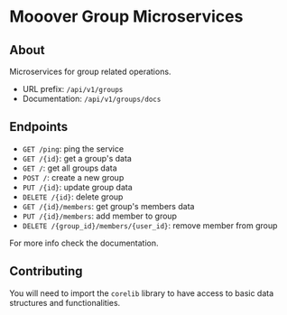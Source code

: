 # Mooover Group Microservices

## About

Microservices for group related operations.

- URL prefix: `/api/v1/groups`
- Documentation: `/api/v1/groups/docs`

## Endpoints

- `GET /ping`: ping the service
- `GET /{id}`: get a group's data
- `GET /`: get all groups data
- `POST /`: create a new group
- `PUT /{id}`: update group data
- `DELETE /{id}`: delete group
- `GET /{id}/members`: get group's members data
- `PUT /{id}/members`: add member to group
- `DELETE /{group_id}/members/{user_id}`: remove member from group

For more info check the documentation.

## Contributing

You will need to import the `corelib` library to have access to basic data structures and functionalities.
